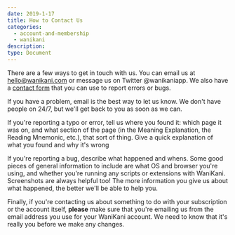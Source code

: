 ```yaml
---
date: 2019-1-17
title: How to Contact Us
categories:
  - account-and-membership
  - wanikani
description:
type: Document
---
```

There are a few ways to get in touch with us. You can email us at [hello@wanikani.com](mailto:hello@wanikani.com) or message us on Twitter @wanikaniapp. We also have a [contact form](www.wanikani.com/contact) that you can use to report errors or bugs.

If you have a problem, email is the best way to let us know. We don't have people on 24/7, but we'll get back to you as soon as we can.

If you're reporting a typo or error, tell us where you found it: which page it was on, and what section of the page (in the Meaning Explanation, the Reading Mnemonic, etc.), that sort of thing. Give a quick explanation of what you found and why it's wrong

If you're reporting a bug, describe what happened and whens. Some good pieces of general information to include are what OS and browser you're using, and whether you're running any scripts or extensions with WaniKani. Screenshots are always helpful too! The more information you give us about what happened, the better we'll be able to help you.

Finally, if you're contacting us about something to do with your subscription or the account itself, **please** make sure that you're emailing us from the email address you use for your WaniKani account. We need to know that it's really you before we make any changes.
